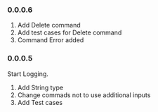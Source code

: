 ### 0.0.0.6 ###

1. Add Delete command
2. Add test cases for Delete command
3. Command Error added

### 0.0.0.5 ###
Start Logging.

1. Add String type
2. Change commads not to use additional inputs
3. Add Test cases
